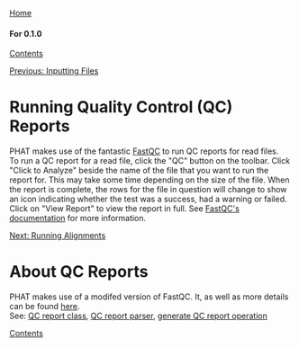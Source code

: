 [Home](https://chgibb.github.io/PHATDocs/)

#### For 0.1.0
[Contents](https://chgibb.github.io/PHATDocs/docs/releases/0.1.0/home)

[Previous: Inputting Files](https://chgibb.github.io/PHATDocs/docs/releases/0.1.0/inputtingFiles)

# Running Quality Control (QC) Reports
PHAT makes use of the fantastic [FastQC](https://www.bioinformatics.babraham.ac.uk/projects/fastqc/) to run QC reports for read files.  
To run a QC report for a read file, click the "QC" button on the toolbar. Click "Click to Analyze" beside the name of the file that you want to run the report for. This may take some time depending on the size of the file. When the report is complete, the rows for the file in question will change to show an icon indicating whether the test was a success, had a warning or failed. Click on "View Report" to view the report in full. See [FastQC's documentation](https://www.bioinformatics.babraham.ac.uk/projects/fastqc/Help/) for more information.

[Next: Running Alignments](https://chgibb.github.io/PHATDocs/docs/releases/0.1.0/runningAlignments)

# About QC Reports
PHAT makes use of a modifed version of FastQC. It, as well as more details can be found [here](https://github.com/chgibb/FastQC0.11.5).  
See: [QC report class](https://github.com/chgibb/PHAT/blob/0.1.0/src/req/QCData.ts), [QC report parser](https://github.com/chgibb/PHAT/blob/0.1.0/QCReportSummary.ts), [generate QC report operation](https://github.com/chgibb/PHAT/blob/0.1.0/src/req/operations/GenerateQCReport.ts)


[Contents](https://chgibb.github.io/PHATDocs/docs/releases/0.1.0/home)
